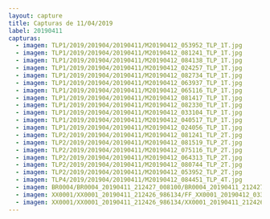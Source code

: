 ```yaml
---
layout: capture
title: Capturas de 11/04/2019
label: 20190411
capturas:
  - imagem: TLP1/2019/201904/20190411/M20190412_053952_TLP_1T.jpg
  - imagem: TLP1/2019/201904/20190411/M20190412_081241_TLP_1T.jpg
  - imagem: TLP1/2019/201904/20190411/M20190412_084138_TLP_1T.jpg
  - imagem: TLP1/2019/201904/20190411/M20190412_024257_TLP_1T.jpg
  - imagem: TLP1/2019/201904/20190411/M20190412_082734_TLP_1T.jpg
  - imagem: TLP1/2019/201904/20190411/M20190412_063937_TLP_1T.jpg
  - imagem: TLP1/2019/201904/20190411/M20190412_065116_TLP_1T.jpg
  - imagem: TLP1/2019/201904/20190411/M20190412_081417_TLP_1T.jpg
  - imagem: TLP1/2019/201904/20190411/M20190412_082330_TLP_1T.jpg
  - imagem: TLP1/2019/201904/20190411/M20190412_033104_TLP_1T.jpg
  - imagem: TLP1/2019/201904/20190411/M20190412_040517_TLP_1T.jpg
  - imagem: TLP1/2019/201904/20190411/M20190412_024056_TLP_1T.jpg
  - imagem: TLP2/2019/201904/20190411/M20190412_081241_TLP_2T.jpg
  - imagem: TLP2/2019/201904/20190411/M20190412_081519_TLP_2T.jpg
  - imagem: TLP2/2019/201904/20190411/M20190412_075116_TLP_2T.jpg
  - imagem: TLP2/2019/201904/20190411/M20190412_064313_TLP_2T.jpg
  - imagem: TLP2/2019/201904/20190411/M20190412_080744_TLP_2T.jpg
  - imagem: TLP2/2019/201904/20190411/M20190412_053952_TLP_2T.jpg
  - imagem: TLP4/2019/201904/20190411/M20190412_084451_TLP_4T.jpg
  - imagem: BR0004/BR0004_20190411_212427_008100/BR0004_20190411_212427_008100_stack_30_meteors.jpg
  - imagem: XX0001/XX0001_20190411_212426_986134/FF_XX0001_20190412_033101_473_0377088.fits_maxpixel.jpg
  - imagem: XX0001/XX0001_20190411_212426_986134/XX0001_20190411_212426_986134_stack_1_meteors.jpg
---
```

